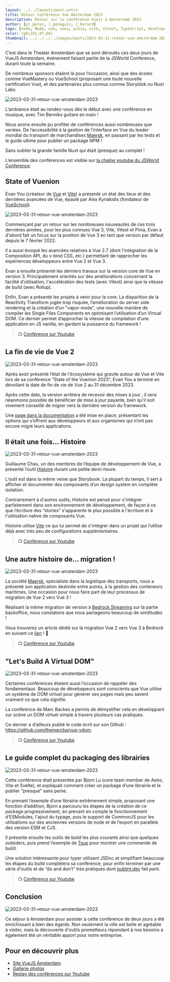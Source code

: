 ```yaml
---
layout: ../../layouts/post.astro
title: Retour Conférence Vue Amsterdam 2023
description: Retour sur la conférence Vuejs à Amsterdam 2023
author: [pl_perez, l_penaguin, c_berard]
tags: [node, Node, vue, vuex, pinia, vite, Vitest, TypeScript, developer, javascript]
color: rgb(251,87,66)
thumbnail: ../../../../images/posts/2023-03-31-retour-vue-amsterdam-2023/vue_amsterdam_logo.jpeg
---
```


C’est dans le Theater Amsterdam que se sont déroulés ces deux jours de VueJS Amsterdam, événement faisant partie de la JSWorld Conference, durant toute la semaine.

De nombreux sponsors étaient là pour l’occasion, ainsi que des écoles comme VueMastery ou VueSchool (proposant une toute nouvelle certification Vue), et des partenaires plus connus comme Storyblok ou Nuxt Labs.

![2023-03-31-retour-vue-amsterdam-2023](../../../../images/posts/2023-03-31-retour-vue-amsterdam-2023/bedrock-vue-amsterdam-2023-002.jpg)

L’ambiance était au rendez-vous dès le début avec une conférence en musique, avec Tim Benniks guitare en main !

Nous avons ensuite pu profiter de conférences aussi nombreuses que variées. De l’accessibilité à la gestion de l'interface en Vue du leader mondial du transport de marchandises [Maersk](https://www.maersk.com/fr-fr/), en passant par les tests et le guide ultime pour publier un package NPM !

Sans oublier la grande famille Nuxt qui était (presque) au complet !

L’ensemble des conférences est visible sur [la chaîne youtube du JSWorld Conference](https://www.youtube.com/@JSWORLDConference).

## State of Vuenion

Evan You (créateur de [Vue](https://vuejs.org/) et [Vite](https://vitejs.dev/)) a présenté un état des lieux et des dernières avancées de Vue, épaulé par Alex Kyriakidis (fondateur de [VueSchool](https://vueschool.io/)).

![2023-03-31-retour-vue-amsterdam-2023](../../../../images/posts/2023-03-31-retour-vue-amsterdam-2023/bedrock-vue-amsterdam-2023-003.jpg)

Commençant par un retour sur les nombreuses nouveautés de ces trois dernières années, pour les plus connues Vue 3, Vite, Vitest et Pinia, Evan a d'abord fait un focus sur la position de Vue 3 en tant que version par défaut depuis le 7 février 2022.

Il a aussi évoqué les avancées relatives à Vue 2.7 (dont l'intégration de la Composition API, du v-bind CSS, etc.) permettant de rapprocher les expériences développeurs entre Vue 2 et Vue 3.

Evan a ensuite présenté les derniers travaux sur la version core de Vue en version 3. Principalement orientés sur des améliorations concernant la facilité d’utilisation, l'accélération des tests (avec Vitest) ainsi que la vitesse de build (avec Rollup).

Enfin, Evan a présenté les projets à venir pour le core. La disparition de la Reactivity Transform jugée trop risquée, l’amélioration du server side rendering et la création d’un "vapor mode", une nouvelle manière de compiler les Single Files Components en optimisant l’utilisation d’un Virtual DOM. Ce dernier permet d’approcher la vitesse de compilation d’une application en JS vanilla, en gardant la puissance du framework !

> 📺 [Conférence sur Youtube](https://www.youtube.com/watch?v=I5mGNB-4f0o)

## La fin de vie de Vue 2

![2023-03-31-retour-vue-amsterdam-2023](../../../../images/posts/2023-03-31-retour-vue-amsterdam-2023/bedrock-vue-amsterdam-2023-end-of-vue2.JPG)

Après avoir présenté l’état de l'écosystème qui gravite autour de Vue et Vite lors de sa conférence “State of the Vuenion 2023”, Evan You a terminé en dévoilant la date de fin de vie de Vue 2 au 31 décembre 2023.

Après cette date, la version arrêtera de recevoir des mises à jour ; il sera néanmoins possible de bénéficier de mise à jour payante, bien qu’il soit vivement conseillé de migrer vers la dernière version du framework.

Une [page dans la documentation](https://v2.vuejs.org/lts/) a été mise en place, présentant les options qui s’offrent aux développeurs et aux organismes qui n’ont pas encore migré leurs applications.

## Il était une fois… Histoire

![2023-03-31-retour-vue-amsterdam-2023](../../../../images/posts/2023-03-31-retour-vue-amsterdam-2023/bedrock-vue-amsterdam-2023-histoire.JPG)

Guillaume Chau, un des membres de l’équipe de développement de Vue, a présenté l’outil [Histoire](https://histoire.dev/) durant une petite demi-heure.

L’outil est dans la même veine que Storybook. La plupart du temps, il sert à afficher et documenter des composants d’un design system en complète isolation.

Contrairement à d'autres outils, Histoire est pensé pour s'intégrer parfaitement dans son environnement de développement, de façon à ce que l’écriture des “stories” s'apparente le plus possible à l'écriture et à l'utilisation native de composants Vue.

Histoire utilise [Vite](https://vitejs.dev/) ce qui lui permet de s'intégrer dans un projet qui l’utilise déjà avec très peu de configurations supplémentaires.

> 📺 [Conférence sur Youtube](https://www.youtube.com/watch?v=Q8LeAg-9ngs)

## Une autre histoire de... migration !

![2023-03-31-retour-vue-amsterdam-2023](../../../../images/posts/2023-03-31-retour-vue-amsterdam-2023/bedrock-vue-amsterdam-2023-migration-vue3.JPG)

La société [Maersk](https://www.maersk.com/fr-fr/), spécialiste dans la logistique des transports, nous a présenté son application destinée entre autres, à la gestion des conteneurs maritimes. Une occasion pour nous faire part de leur processus de migration de Vue 2 vers Vue 3 !

Réalisant la même migration de version à [Bedrock Streaming](https://bedrockstreaming.com/) sur la partie backoffice, nous constatons que nous partageons beaucoup de similitudes !

Vous trouverez un article dédié sur la migration Vue 2 vers Vue 3 à Bedrock en suivant ce [lien](https://tech.bedrockstreaming.com/2023/03/25/de-node-js-10-a-node-js-18-nous-avons-rattrape-8-ans-de-retard-et-de-dette-technique-et-seule-une-approche-progressive-et-incrementale-etait-viable.html) ! 🎉


> 📺 [Conférence sur Youtube](https://www.youtube.com/watch?v=93KdAJ8sSjM)

## "Let's Build A Virtual DOM"

![2023-03-31-retour-vue-amsterdam-2023](../../../../images/posts/2023-03-31-retour-vue-amsterdam-2023/bedrock-vue-amsterdam-2023-virtual-dom.jpg)

Certaines conférences étaient aussi l’occasion de rappeler des fondamentaux. Beaucoup de développeurs sont conscients que Vue utilise un système de DOM virtuel pour générer ses pages mais peu savent vraiment ce que cela signifie.

La conférence de Marc Backes a permis de démystifier cela en développant sur scène un DOM virtuel simple à travers plusieurs cas pratiques.

Ce dernier a d’ailleurs publié le code écrit sur son Github : https://github.com/themarcba/vue-vdom.

> 📺 [Conférence sur Youtube](https://www.youtube.com/watch?v=Pf-N8WGu7iQ)

## Le guide complet du packaging des librairies

![2023-03-31-retour-vue-amsterdam-2023](../../../../images/posts/2023-03-31-retour-vue-amsterdam-2023/bedrock-vue-amsterdam-2023-packaging.jpg)

Cette conférence était présentée par Bjorn Lu (core team member de Astro, Vite et Svelte), et expliquait comment créer un package d’une librairie et le publier “presque” sans peine.

En prenant l’exemple d’une librairie extrêmement simple, proposant une fonction d’addition, Bjorn a parcouru les étapes de la création de ce package progressivement, en prenant en compte le fonctionnement d’ESModules, l'ajout du typage, puis le support de CommonJS pour les utilisations sur des anciennes versions de node et de l’export en parallèle des version ESM et CJS.

Il présente ensuite les outils de build les plus courants ainsi que quelques outsiders, puis prend l’exemple de [Tsup](https://github.com/egoist/tsup) pour montrer une commande de build.

Une solution intéressante pour typer utilisant JSDoc et simplifiant beaucoup les étapes du build completera sa conférence, 
pour enfin terminer par une série d'outils et de “do and don’t” très pratiques dont [publint.dev](https://publint.dev/) fait parti.

> 📺 [Conférence sur Youtube](https://www.youtube.com/watch?v=bzYFCDz817I)

## Conclusion

![2023-03-31-retour-vue-amsterdam-2023](../../../../images/posts/2023-03-31-retour-vue-amsterdam-2023/bedrock-vue-amsterdam-2023-bedrock-team.JPG)

Ce séjour à Amsterdam pour assister à cette conférence de deux jours a été enrichissant à bien des égards.
Non seulement la ville est belle et agréable à visiter, mais la découverte d'outils prometteurs répondant à nos besoins a également été un véritable apport pour notre entreprise.

## Pour en découvrir plus

- [Site VueJS Amsterdam](https://vuejs.amsterdam/)
- [Gallerie photos](https://www.facebook.com/media/set/?vanity=jsworldconf&set=a.687856240008465)
- [Replay des conférences sur Youtube](https://www.youtube.com/@JSWORLDConference/videos)
